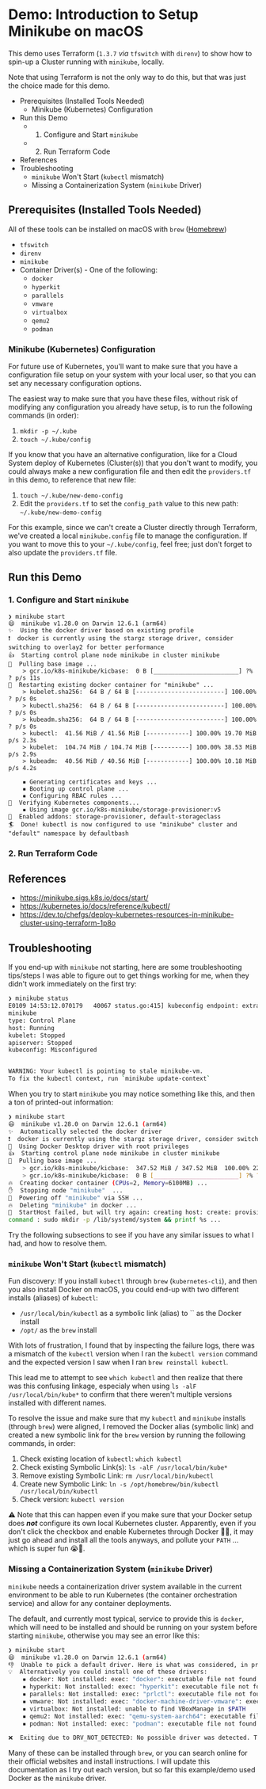 # Demo: Introduction to Setup Minikube on macOS

This demo uses Terraform (`1.3.7` _via_ `tfswitch` with `direnv`) to show how to spin-up a Cluster running with `minikube`, locally.

Note that using Terraform is not the only way to do this, but that was just the choice made for this demo.

<!-- MarkdownTOC -->

- Prerequisites \(Installed Tools Needed\)
    - Minikube \(Kubernetes\) Configuration
- Run this Demo
    - 1. Configure and Start `minikube`
    - 2. Run Terraform Code
- References
- Troubleshooting
    - `minikube` Won't Start \(`kubectl` mismatch\)
    - Missing a Containerization System \(`minikube` Driver\)

<!-- /MarkdownTOC -->

## Prerequisites (Installed Tools Needed)

All of these tools can be installed on macOS with `brew` ([Homebrew](https://brew.sh))

- `tfswitch`
- `direnv`
- `minikube`
- Container Driver(s) - One of the following:
    - `docker`
    - `hyperkit`
    - `parallels`
    - `vmware`
    - `virtualbox`
    - `qemu2`
    - `podman`

### Minikube (Kubernetes) Configuration

For future use of Kubernetes, you'll want to make sure that you have a configuration file setup on your system with your local user, so that you can set any necessary configuration options.

The easiest way to make sure that you have these files, without risk of modifying any configuration you already have setup, is to run the following commands (in order):

1. `mkdir -p ~/.kube`
1. `touch ~/.kube/config`

If you know that you have an alternative configuration, like for a Cloud System deploy of Kubernetes (Cluster(s)) that you don't want to modify, you could always make a new configuration file and then edit the `providers.tf` in this demo, to reference that new file:

1. `touch ~/.kube/new-demo-config`
1. Edit the `providers.tf` to set the `config_path` value to this new path: `~/.kube/new-demo-config`

For this example, since we can't create a Cluster directly through Terraform, we've created a local `minikube.config` file to manage the configuration. If you want to move this to your `~/.kube/config`, feel free; just don't forget to also update the `providers.tf` file.

## Run this Demo

### 1. Configure and Start `minikube`

```
❯ minikube start
😄  minikube v1.28.0 on Darwin 12.6.1 (arm64)
✨  Using the docker driver based on existing profile
❗  docker is currently using the stargz storage driver, consider switching to overlay2 for better performance
👍  Starting control plane node minikube in cluster minikube
🚜  Pulling base image ...
    > gcr.io/k8s-minikube/kicbase:  0 B [________________________] ?% ? p/s 11s
🔄  Restarting existing docker container for "minikube" ...
    > kubelet.sha256:  64 B / 64 B [-------------------------] 100.00% ? p/s 0s
    > kubectl.sha256:  64 B / 64 B [-------------------------] 100.00% ? p/s 0s
    > kubeadm.sha256:  64 B / 64 B [-------------------------] 100.00% ? p/s 0s
    > kubectl:  41.56 MiB / 41.56 MiB [------------] 100.00% 19.70 MiB p/s 2.3s
    > kubelet:  104.74 MiB / 104.74 MiB [----------] 100.00% 38.53 MiB p/s 2.9s
    > kubeadm:  40.56 MiB / 40.56 MiB [------------] 100.00% 10.18 MiB p/s 4.2s

    ▪ Generating certificates and keys ...
    ▪ Booting up control plane ...
    ▪ Configuring RBAC rules ...
🔎  Verifying Kubernetes components...
    ▪ Using image gcr.io/k8s-minikube/storage-provisioner:v5
🌟  Enabled addons: storage-provisioner, default-storageclass
🏄  Done! kubectl is now configured to use "minikube" cluster and "default" namespace by defaultbash
```

### 2. Run Terraform Code

## References

- https://minikube.sigs.k8s.io/docs/start/
- https://kubernetes.io/docs/reference/kubectl/
- https://dev.to/chefgs/deploy-kubernetes-resources-in-minikube-cluster-using-terraform-1p8o


## Troubleshooting

If you end-up with `minikube` not starting, here are some troubleshooting tips/steps I was able to figure out to get things working for me, when they didn't work immediately on the first try:

```bash
❯ minikube status
E0109 14:53:12.070179   40067 status.go:415] kubeconfig endpoint: extract IP: "minikube" does not appear in ~/.kube/config
minikube
type: Control Plane
host: Running
kubelet: Stopped
apiserver: Stopped
kubeconfig: Misconfigured


WARNING: Your kubectl is pointing to stale minikube-vm.
To fix the kubectl context, run `minikube update-context`
```

When you try to start `minikube` you may notice something like this, and then a ton of printed-out information:

```bash
❯ minikube start
😄  minikube v1.28.0 on Darwin 12.6.1 (arm64)
✨  Automatically selected the docker driver
❗  docker is currently using the stargz storage driver, consider switching to overlay2 for better performance
📌  Using Docker Desktop driver with root privileges
👍  Starting control plane node minikube in cluster minikube
🚜  Pulling base image ...
    > gcr.io/k8s-minikube/kicbase:  347.52 MiB / 347.52 MiB  100.00% 22.58 MiB
    > gcr.io/k8s-minikube/kicbase:  0 B [________________________] ?% ? p/s 11s
🔥  Creating docker container (CPUs=2, Memory=6100MB) ...
✋  Stopping node "minikube"  ...
🛑  Powering off "minikube" via SSH ...
🔥  Deleting "minikube" in docker ...
🤦  StartHost failed, but will try again: creating host: create: provisioning: ssh command error:
command : sudo mkdir -p /lib/systemd/system && printf %s ...
```

Try the following subsections to see if you have any similar issues to what I had, and how to resolve them.

### `minikube` Won't Start (`kubectl` mismatch)

Fun discovery: If you install `kubectl` through `brew` (`kubernetes-cli`), and then you also install Docker on macOS, you could end-up with two different installs (aliases) of `kubectl`:

- `/usr/local/bin/kubectl` as a symbolic link (alias) to `` as the Docker install
- `/opt/` as the `brew` install

With lots of frustration, I found that by inspecting the failure logs, there was a mismatch of the `kubectl` version when I ran the `kubectl version` command and the expected version I saw when I ran `brew reinstall kubectl`.

This lead me to attempt to see `which kubectl` and then realize that there was this confusing linkage, especialy when using `ls -alF /usr/local/bin/kube*` to confirm that there weren't multiple versions installed with different names.

To resolve the issue and make sure that my `kubectl` and `minikube` installs (through `brew`) were aligned, I removed the Docker alias (symbolic link) and created a new symbolic link for the `brew` version by running the following commands, in order:

1. Check existing location of `kubectl`: `which kubectl`
1. Check existing Symbolic Link(s): `ls -alF /usr/local/bin/kube*`
1. Remove existing Symbolic Link: `rm /usr/local/bin/kubectl`
1. Create new Symbolic Link: `ln -s /opt/homebrew/bin/kubectl /usr/local/bin/kubectl`
1. Check version: `kubectl version`

⚠️ Note that this can happen even if you make sure that your Docker setup does ___not___ configure its own local Kubernetes cluster. Apparently, even if you don't click the checkbox and enable Kubernetes through Docker 🤷‍♀️, it may just go ahead and install all the tools anyways, and pollute your `PATH` ... which is super fun 😭🤮.

### Missing a Containerization System (`minikube` Driver)

`minikube` needs a containerization driver system available in the current environment to be able to run Kubernetes (the container orchestration service) and allow for any container deployments.

The default, and currently most typical, service to provide this is `docker`, which will need to be installed and should be running on your system before starting `minikube`, otherwise you may see an error like this:

```bash
❯ minikube start
😄  minikube v1.28.0 on Darwin 12.6.1 (arm64)
👎  Unable to pick a default driver. Here is what was considered, in preference order:
💡  Alternatively you could install one of these drivers:
    ▪ docker: Not installed: exec: "docker": executable file not found in $PATH
    ▪ hyperkit: Not installed: exec: "hyperkit": executable file not found in $PATH
    ▪ parallels: Not installed: exec: "prlctl": executable file not found in $PATH
    ▪ vmware: Not installed: exec: "docker-machine-driver-vmware": executable file not found in $PATH
    ▪ virtualbox: Not installed: unable to find VBoxManage in $PATH
    ▪ qemu2: Not installed: exec: "qemu-system-aarch64": executable file not found in $PATH
    ▪ podman: Not installed: exec: "podman": executable file not found in $PATH

❌  Exiting due to DRV_NOT_DETECTED: No possible driver was detected. Try specifying --driver, or see https://minikube.sigs.k8s.io/docs/start/
```

Many of these can be installed through `brew`, or you can search online for their official websites and install instructions. I will update this documentation as I try out each version, but so far this example/demo used Docker as the `minikube` driver.
